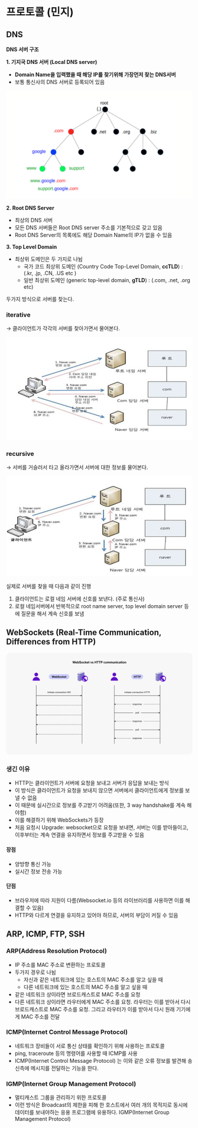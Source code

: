 # 프로토콜 (민지)

## DNS

**DNS 서버 구조**

**1. 기지국 DNS 서버 (Local DNS server)**

- **Domain Name을 입력했을 때 해당 IP를 찾기위해 가장먼저 찾는 DNS서버**
- 보통 통신사의 DNS 서버로 등록되어 있음

![alt text](image-7.png)

**2. Root DNS Server**

- 최상의 DNS 서버
- 모든 DNS 서버들은 Root DNS server 주소를 기본적으로 갖고 있음
- Root DNS Server의 목록에도 해당 Domain Name의 IP가 없을 수 있음

**3. Top Level Domain**

- 최상위 도메인은 두 가지로 나뉨
    - 국가 코드 최상위 도메인 (Country Code Top-Level Domain, **ccTLD**) : (.kr, .jp, .CN, .US etc )
    - 일반 최상위 도메인 (generic top-level domain, **gTLD**) : (.com, .net, .org etc)

두가지 방식으로 서버를 찾는다.

### iterative

→ 클라이언트가 각각의 서버를 찾아가면서 물어본다.

![alt text](image-8.png)

### recursive

→ 서버를 거슬러서 타고 올라가면서 서버에 대한 정보를 물어본다.

![alt text](image-9.png)

실제로 서버를 찾을 때 다음과 같이 진행

1. 클라이언트는 로컬 네임 서버에 신호를 보낸다. (주로 통신사)
2. 로컬 네임서버에서 반복적으로 root name server, top level domain server 등에 질문을 해서 계속 신호를 보냄

## WebSockets (Real-Time Communication, Differences from HTTP)

![alt text](image-10.png)

### 생긴 이유

- HTTP는 클라이언트가 서버에 요청을 보내고 서버가 응답을 보내는 방식
- 이 방식은 클라이언트가 요청을 보내지 않으면 서버에서 클라이언트에게 정보를 보낼 수 없음
- 이 때문에 실시간으로 정보를 주고받기 어려움(또한, 3 way handshake를 계속 해야함)
- 이를 해결하기 위해 WebSockets가 등장
- 처음 요청시 Upgrade: websocket으로 요청을 보내면, 서버는 이를 받아들이고, 이후부터는 계속 연결을 유지하면서 정보를 주고받을 수 있음

#### 장점

- 양방향 통신 가능
- 실시간 정보 전송 가능

#### 단점

- 브라우저에 따라 지원이 다름(Websocket.io 등의 라이브러리를 사용하면 이를 해결할 수 있음)
- HTTP와 다르게 연결을 유지하고 있어야 하므로, 서버의 부담이 커질 수 있음

## ARP, ICMP, FTP, SSH

### ARP(Address Resolution Protocol)

- IP 주소를 MAC 주소로 변환하는 프로토콜
- 두가지 경우로 나뉨
  - 자신과 같은 네트워크에 있는 호스트의 MAC 주소를 알고 싶을 때
  - 다른 네트워크에 있는 호스트의 MAC 주소를 알고 싶을 때
- 같은 네트워크 상이라면 브로드캐스트로 MAC 주소를 요청
- 다른 네트워크 상이라면 라우터에게 MAC 주소를 요청. 라우터는 이를 받아서 다시 브로드캐스트로 MAC 주소를 요청. 그리고 라우터가 이를 받아서 다시 원래 기기에게 MAC 주소를 전달

### ICMP(Internet Control Message Protocol)

- 네트워크 장비들이 서로 통신 상태를 확인하기 위해 사용하는 프로토콜
- ping, traceroute 등의 명령어를 사용할 때 ICMP를 사용
- ICMP(Internet Control Message Protocol) 는 이와 같은 오류 정보를 발견해 송신측에 메시지를 전달하는 기능을 한다.


### IGMP(Internet Group Management Protocol)

- 멀티캐스트 그룹을 관리하기 위한 프로토콜
- 이런 방식은 Broadcast의 제한을 피해 한 호스트에서 여러 개의 목적지로 동시에 데이터를 보내야하는 응용 프로그램에 유용하다. IGMP(Internet Group Management Protocol)
